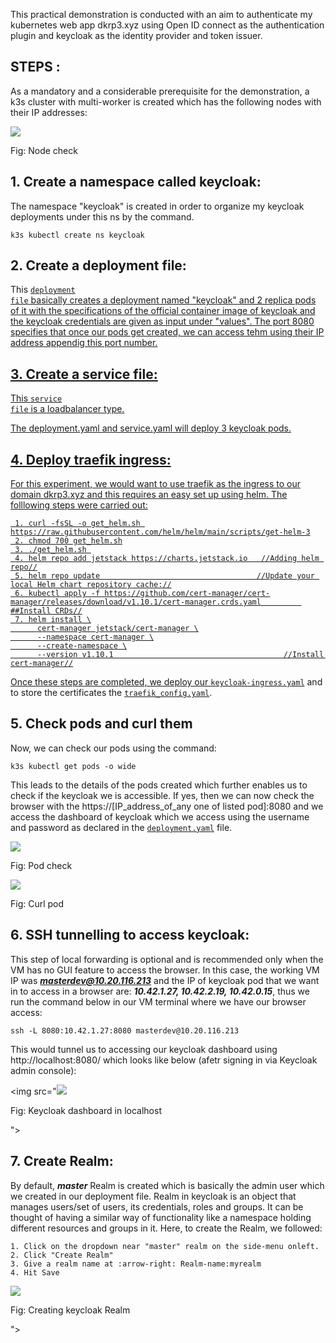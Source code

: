 This practical demonstration is conducted with an aim to authenticate my kubernetes web app dkrp3.xyz using Open ID connect as the authentication plugin and keycloak as the identity provider and token issuer.

## STEPS :

As a mandatory and a considerable prerequisite for the demonstration, a k3s cluster with multi-worker is created which has the following nodes with their IP addresses:

<img src="https://github.com/dikshita-git/Research-Project/blob/main/Demo/authentication-authorization/keycloak/image/get_nodes.png">
<p>Fig: Node check</p>

## 1. Create a namespace called keycloak:

The namespace "keycloak" is created in order to organize my keycloak deployments under this ns by the command.

```
k3s kubectl create ns keycloak
```

## 2. Create a deployment file:

This <code><a href="https://github.com/dikshita-git/Research-Project/blob/main/Demo/authentication-authorization/keycloak/deployment.yaml">deployment file</code>  basically creates a deployment named "keycloak" and 2 replica pods of it with the specifications of the official container image of keycloak and the keycloak credentials are given as input under "values". The port 8080 specifies that once our pods get created, we can access tehm using their IP address appendig this port number.
 

## 3. Create a service file:

This <code><a href="https://github.com/dikshita-git/Research-Project/blob/main/Demo/authentication-authorization/keycloak/service.yaml">service file</code> is a loadbalancer type.
  
The deployment.yaml and service.yaml will deploy 3 keycloak pods.
  

## 4. Deploy traefik ingress:
  
For this experiment, we would want to use traefik as the ingress to our domain dkrp3.xyz and this requires an easy set up using helm. The folllowing steps were carried out:

```
 1. curl -fsSL -o get_helm.sh https://raw.githubusercontent.com/helm/helm/main/scripts/get-helm-3
 2. chmod 700 get_helm.sh
 3. ./get_helm.sh 
 4. helm repo add jetstack https://charts.jetstack.io   //Adding helm repo//
 5. helm repo update                                   //Update your local Helm chart repository cache://
 6. kubectl apply -f https://github.com/cert-manager/cert-manager/releases/download/v1.10.1/cert-manager.crds.yaml         ##Install CRDs//
 7. helm install \
      cert-manager jetstack/cert-manager \
      --namespace cert-manager \
      --create-namespace \
      --version v1.10.1                                      //Install cert-manager//
```
Once these steps are completed, we deploy our <code><a href="https://github.com/dikshita-git/Research-Project/blob/main/Demo/authentication-authorization/keycloak/keycloak_ingress.yaml">keycloak-ingress.yaml</a></code> and to store the certificates the <code><a href="https://github.com/dikshita-git/Research-Project/blob/main/Demo/authentication-authorization/keycloak/traefik_config.yaml">traefik_config.yaml</a></code>.
  
## 5. Check pods and curl them
 
Now, we can check our pods using the command:
  
```
k3s kubectl get pods -o wide
```
  
This leads to the details of the pods created which further enables us to check if the keycloak we is accessible. If yes, then we can now check the browser with the https://[IP_address_of_any one of listed pod]:8080 and we access the dashboard of keycloak which we access using the username and password as declared in the <code><a href="https://github.com/dikshita-git/Research-Project/blob/main/Demo/authentication-authorization/keycloak/deployment.yaml">deployment.yaml</a></code> file.
  
<img src="https://github.com/dikshita-git/Research-Project/blob/main/Demo/authentication-authorization/keycloak/image/get_pods_o_wide.png">
<p>Fig: Pod check</p>
  
<img src="https://github.com/dikshita-git/Research-Project/blob/main/Demo/authentication-authorization/keycloak/image/curl.png">
<p>Fig: Curl pod</p>
 
 
## 6. SSH tunnelling to access keycloak:

This step of local forwarding is optional and is recommended only when the VM has no GUI feature to access the browser. In this case, the working VM IP was ***masterdev@10.20.116.213*** and the IP of keycloak pod that we want in to access in a browser are: ***10.42.1.27, 10.42.2.19, 10.42.0.15***, thus we run the command below in our VM terminal where we have our browser access:

```
ssh -L 8080:10.42.1.27:8080 masterdev@10.20.116.213
```
This would tunnel us to accessing our keycloak dashboard using http://localhost:8080/ which looks like below (afetr signing in via Keycloak admin console):

<img src="<img src="https://github.com/dikshita-git/Research-Project/blob/main/Demo/authentication-authorization/keycloak/image/get_pods_o_wide.png">
<p>Fig: Keycloak dashboard in localhost</p>">

 
## 7. Create Realm:
 
By default, ***master*** Realm is created which is basically the admin user which we created in our deployment file. Realm in keycloak is an object that manages users/set of users, its credentials, roles and groups. It can be thought of having a similar way of functionality like a namespace holding different resources and groups in it. Here, to create the Realm, we followed:

```
1. Click on the dropdown near "master" realm on the side-menu onleft.
2. Click "Create Realm"
3. Give a realm name at :arrow-right: Realm-name:myrealm
4. Hit Save
```
 
<img src="https://github.com/dikshita-git/Research-Project/blob/main/Demo/authentication-authorization/keycloak/image/create_realm.png">
<p>Fig: Creating keycloak Realm</p>">

